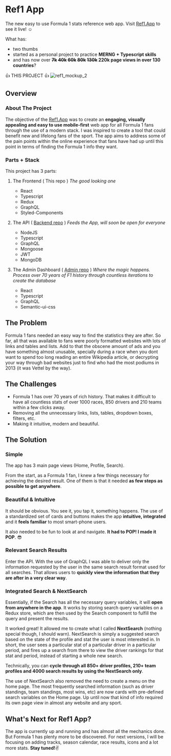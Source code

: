 # Ref1 App

The new easy to use Formula 1 stats reference web app. Visit [Ref1.App](https://ref1.app) to see it live! :relaxed:

What has: 
  * two thumbs 
  * started as a personal project to practice **MERNG + Typescript skills**
  * and has now over **~~7k~~ ~~40k~~ ~~60k~~ ~~80k~~ ~~130k~~ 220k page views in over 130 countries**? 
  
  :+1: THIS PROJECT :+1:
![ref1_mockup_2](https://user-images.githubusercontent.com/64691675/113371172-710b6a00-93b1-11eb-90fd-d2e883a4a0c7.png)
## Overview

### About The Project

The objective of the [Ref1.App](https://ref1.app) was to create an **engaging, visually appealing and easy to use mobile-first** web app for all Formula 1 fans through the use of a modern stack. I was inspired to create a tool that could benefit new and lifelong fans of the sport. The app aims to address some of the pain points within the online experience that fans have had up until this point in terms of finding the Formula 1 info they want.

 
### Parts + Stack

This project has 3 parts:

 1. The Frontend ( This repo ) *The good looking one*
 
    * React 
    * Typescript
    * Redux
    * GraphQL
    * Styled-Components
     
 2. The API  ( [Backend repo](https://github.com/claudiovf/ref1-Backend) ) *Feeds the App, will soon be open for everyone*
    * NodeJS
    * Typescript
    * GraphQL
    * Mongoose
    * JWT
    * MongoDB 
    
 3. The Admin Dashboard ( [Admin repo](https://github.com/claudiovf/ref1-admin) ) *Where the magic happens. Process over 70 years of F1 history through countless iterations to create the database*
    * React
    * Typescript
    * GraphQL 
    * Semantic-ui-css
    

## The Problem

Formula 1 fans needed an easy way to find the statistics they are after. So far, all that was available to fans were poorly formatted websites with lots of links and tables and lists. Add to that the obscene amount of ads and you have something almost unusable, specially during a race when you dont want to spend too long reading an entire Wikipedia article, or decrypting your way through bad websites just to find who had the most podiums in 2013 (it was Vettel by the way). 


## The Challenges

 * Formula 1 has over 70 years of rich history. That makes it difficult to have all countless stats of over 1000 races, 850 drivers and 210 teams within a few clicks away.
 *  Removing all the unnecessary links, lists, tables, dropdown boxes, filters, etc.
 *  Making it intuitive, modern and beautiful.


## The Solution

### Simple

The app has 3 main page views (Home, Profile, Search).

From the start, as a Formula 1 fan, I knew a few things necessary for achieving the desired result. One of them is that it needed **as few steps as possible to get anywhere**.


### Beautiful & Intuitive 

It should be obvious. You see it, you tap it, something happens. The use of a standardized set of cards and buttons makes the app **intuitive, integrated** and it **feels familiar** to most smart-phone users.

It also needed to be fun to look at and navigate. **It had to POP! I made it POP**. :sunglasses:  


### Relevant Search Results

Enter the API. With the use of GraphQL I was able to deliver only the information requested by the user in the same search result format used for all searches. That allows users to **quickly view the information that they are after in a very clear way**.


### Integrated Search & NextSearch

Essentially, if the Search has all the necessary query variables, it will **open from anywhere in the app**. It works by storing search query variables on a Redux store, which are then used by the Search component to fulfill the query and present the results. 

It worked great! It allowed me to create what I called **NextSearch** (nothing special though, I should warn). NextSearch is simply a suggested search based on the state of the profile and stat the user is most interested in. In short, the user sees a particular stat of a particular driver in a particular period, and fires up a search from there to view the driver rankings for that stat and period, instead of starting a whole new search.

Technically, you can **cycle through all 850+ driver profiles, 210+ team profiles and 4000 search results by using the NextSearch only**. 

The use of NextSearch also removed the need to create a menu on the home page. The most frequently searched information (such as driver standings, team standings, most wins, etc) are now cards with pre-defined search variables on the Home page. Up until now that kind of info required its own page view in almost any website and any sport. 


## What's Next for Ref1 App?

The app is currently up and running and has almost all the mechanics done. But Formula 1 has plenty more to be discovered. For next versions, I will be focusing on adding tracks, season calendar, race results, icons and a lot more stats. **Stay tuned!**:v: 

